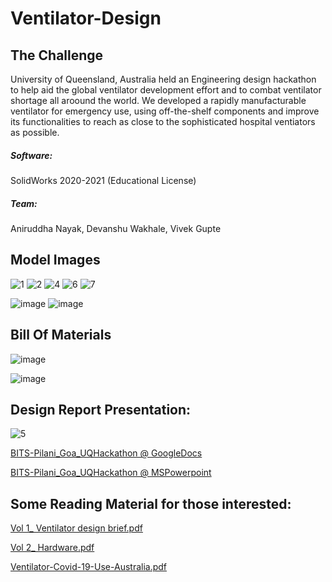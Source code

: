 # Ventilator-Design

## The Challenge
University of Queensland, Australia held an Engineering design hackathon to help aid the global ventilator development effort and to combat ventilator shortage all aroound the world. We developed a rapidly manufacturable ventilator for emergency use, using off-the-shelf components and improve its functionalities to reach as close to the sophisticated hospital ventiators as possible. 

##### Software: 
SolidWorks 2020-2021 (Educational License)

##### Team: 
Aniruddha Nayak, Devanshu Wakhale, Vivek Gupte

## Model Images
![1](https://user-images.githubusercontent.com/67819132/182011203-9d5a3dd8-16fa-4178-905c-f7751be888f7.JPG)
![2](https://user-images.githubusercontent.com/67819132/182011758-c04e93aa-ba6f-4829-80ce-45c7e8dc05f8.png)
![4](https://user-images.githubusercontent.com/67819132/182011612-f2d097dc-cbef-419f-9ee3-1c8e7a478a1f.png)
![6](https://user-images.githubusercontent.com/67819132/182011701-7367105f-7121-4fb7-a64e-d581c4462665.png)
![7](https://user-images.githubusercontent.com/67819132/182011676-031783f2-d5ba-4275-ba2b-57a69553c659.png)

![image](https://user-images.githubusercontent.com/67819132/182011905-0b3bfbda-e322-471f-925c-833b5914edc9.png)
![image](https://user-images.githubusercontent.com/67819132/182012013-324376e4-57fd-42ea-89a8-ac4d288f123b.png)


## Bill Of Materials
![image](https://user-images.githubusercontent.com/67819132/182011575-5b5cce7e-13d2-4bcf-b342-996b2aaa611a.png)

![image](https://user-images.githubusercontent.com/67819132/182011592-339dae8a-6ac8-45dd-aab1-e8e043163acd.png)

## Design Report Presentation:

![5](https://user-images.githubusercontent.com/67819132/182011776-8114a017-31f0-49e5-b135-6ffa4bd33c73.png)
 
[BITS-Pilani_Goa_UQHackathon @ GoogleDocs](https://docs.google.com/presentation/d/17unPC_jF8LLdkqK38CDY5I1VYVeLeJeprGKCvtzLYpw/edit?usp=sharing)
 
[BITS-Pilani_Goa_UQHackathon @ MSPowerpoint](https://github.com/vivekgupte07/Ventilator-Design/files/9228093/BITS-Pilani_Goa_UQHackathon.pptx)

## Some Reading Material for those interested:
[Vol 1_ Ventilator design brief.pdf](https://github.com/vivekgupte07/Ventilator-Design/files/9228091/Vol.1_.Ventilator.design.brief.pdf)

[Vol 2_ Hardware.pdf](https://github.com/vivekgupte07/Ventilator-Design/files/9228092/Vol.2_.Hardware.pdf)

[Ventilator-Covid-19-Use-Australia.pdf](https://github.com/vivekgupte07/Ventilator-Design/files/9228090/ventilator-covid-19-use-australia.pdf)
